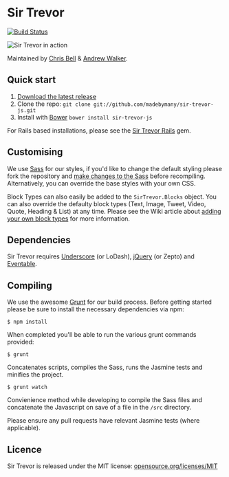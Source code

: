 # Sir Trevor

[![Build Status](https://travis-ci.org/madebymany/sir-trevor-js.png?branch=master)](https://travis-ci.org/madebymany/sir-trevor-js/)

![Sir Trevor in action](https://raw.github.com/madebymany/sir-trevor-js/v3/examples/sir-trevor.gif)

Maintained by [Chris Bell](http://github.com/cjbell88) & [Andrew Walker](http://github.com/ninjabiscuit).

## Quick start

1. [Download the latest release](https://github.com/madebymany/sir-trevor-js/zipball/master)
2. Clone the repo: `git clone git://github.com/madebymany/sir-trevor-js.git`
3. Install with [Bower](http://bower.io/) ``bower install sir-trevor-js``

For Rails based installations, please see the [Sir Trevor Rails](http://github.com/madebymany/sir-trevor-rails) gem.

## Customising

We use [Sass](http://sass-lang.com/) for our styles, if you'd like to change the default styling please fork the repository and [make changes to the Sass](https://github.com/madebymany/sir-trevor-js/wiki/Customising-the-default-styling) before recompiling. Alternatively, you can override the base styles with your own CSS.

Block Types can also easily be added to the ``SirTrevor.Blocks`` object. You can also override the defaulty block types (Text, Image, Tweet, Video, Quote, Heading & List) at any time. Please see the Wiki article about [adding your own block types](https://github.com/madebymany/sir-trevor-js/wiki/Creating%20your%20own%20Block%20types) for more information.

## Dependencies

Sir Trevor requires [Underscore](http://underscorejs.org/) (or LoDash), [jQuery](http://jquery.com) (or Zepto) and [Eventable](https://github.com/madebymany/eventable).

## Compiling

We use the awesome [Grunt](http://gruntjs.com/) for our build process. Before getting started please be sure to install the necessary dependencies via npm:

``$ npm install``

When completed you'll be able to run the various grunt commands provided:

``$ grunt``

Concatenates scripts, compiles the Sass, runs the Jasmine tests and minifies the project.

``$ grunt watch``

Convienience method while developing to compile the Sass files and concatenate the Javascript on save of a file in the ``/src`` directory.

Please ensure any pull requests have relevant Jasmine tests (where applicable).

## Licence

Sir Trevor is released under the MIT license:
[opensource.org/licenses/MIT](http://opensource.org/licenses/MIT)
